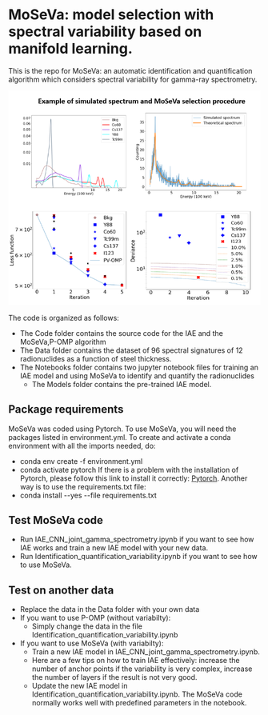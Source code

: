 # MoSeVa: model selection with spectral variability based on manifold learning.

This is the repo for MoSeVa: an automatic identification and quantification algorithm which considers spectral variability for gamma-ray spectrometry.

![ ](illustrations/example_moseva.PNG)

The code is organized as follows:
-  The Code folder contains the source code for the IAE and the MoSeVa,P-OMP algorithm
-  The Data folder contains the dataset of 96 spectral signatures of 12 radionuclides as a function of steel thickness.
-  The Notebooks folder contains two jupyter notebook files for training an IAE model and using MoSeVa to identify and quantify the radionuclides
      - The Models folder contains the pre-trained IAE model.
## Package requirements
MoSeVa was coded using Pytorch. To use MoSeVa, you will need the packages listed in environment.yml. To create and activate a conda environment with all the imports needed, do:
-  conda env create -f environment.yml
-  conda activate pytorch
If there is a problem with the installation of Pytorch, please follow this link to install it correctly: [Pytorch](https://pytorch.org/get-started/locally/).
Another way is to use the requirements.txt file:
-  conda install --yes --file requirements.txt
##  Test MoSeVa code
-  Run IAE_CNN_joint_gamma_spectrometry.ipynb if you want to see how IAE works and train a new IAE model with your new data.
-  Run Identification_quantification_variability.ipynb if you want to see how to use MoSeVa.
## Test on another data
-  Replace the data in the Data folder with your own data
-  If you want to use P-OMP (without variabilty):
      - Simply change the data in the file Identification_quantification_variability.ipynb
-  If you want to use MoSeVa (with variabilty):
      - Train a new IAE model in IAE_CNN_joint_gamma_spectrometry.ipynb.
      - Here are a few tips on how to train IAE effectively: increase the number of anchor points if the variability is very complex, increase the number of layers if the result is not very good.
      - Update the new IAE model in Identification_quantification_variability.ipynb. The MoSeVa code normally works well with predefined parameters in the notebook.
        
